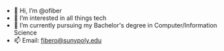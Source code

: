 - 👋 Hi, I’m @ofiber
- 👀 I’m interested in all things tech
- 🌱 I’m currently pursuing my Bachelor's degree in Computer/Information Science
- 📫 Email: fibero@sunypoly.edu

<!---
ofiber/ofiber is a ✨ special ✨ repository because its `README.md` (this file) appears on your GitHub profile.
You can click the Preview link to take a look at your changes.
--->
